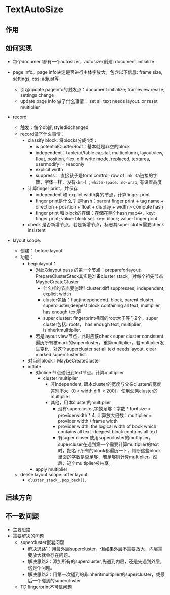 # TextAutoSize

## 作用

## 如何实现
- 每个document都有一个autosizer，autosizer创建: document initialize.
- page info。page info决定是否进行主体字放大，包含以下信息: frame size, settings, css: adjust等
  - 引起update pageinfo的触发点：document initialize; frameview resize; settings change
  - update page info 做了什么事情： set all text needs layout. or reset multiplier

- record 
  - 触发：每个obj的styledidchanged
  - record做了什么事情：
    - classify block: 将blocks分成4类：
      - is potentialClusterRoot：基本就是非空的block
      - independent：table/td/table capital, multicolumn, layoutview, float, position, flex, diff write mode, replaced, textarea, usermodify != readonly
      - explicit width
      - suppress： 直接孩子是form control; row of link（a链接的字数，字体一样，没有`<br>`）; `white-space: no-wrap`; 有设置高度
    - 计算finger print，并保存
      - independent 和 explict width类的节点，计算finger print
      - finger print是什么？ 是hash：parent finger print + tag name + direction + position + float + display + width > compute hash
      - finger print 和 block的存储：存储在两个hash map中，key: finger print; value: block set. key: block; value: finger print.
    - check 是否新增节点，若是新增节点，标志其super cluter需要check insistent

- layout scope:
  - 创建： before layout
  - 功能：
    - beginlayout：
      - 对此次layout pass 的第一个节点：prepareforlayout: PrepareClusterStack其实是准备cluster stack。对每个祖先节点MaybeCreateCluster
        - 什么样的节点要创建? cluster:diff suppresses; independent; explicit width
        - cluster包括：flag(independent), block, parent cluster, supercluster,deepest block containing all text, multiplier, has enough text等
        - super cluster: fingerprint相同的root大于等与2个。super cluster包括: roots， has enough text, multiplier, isinheritmulitiplier.
      - 若是layout view节点，此时应该check super cluster consistent. 遍历所有被mark的supercluster，重算multiplier，若multiplier发生变化，对这个supercluster set all text needs layout. clear marked supercluster list.
    - 对当前block：MaybeCreateCluster
    - inflate
       - 对inline 节点递归到text节点。计算multiplier
          - cluster multiplier
            - 非independent, 跟本cluster的宽度与父亲cluster的宽度差别不大（0 < width diff < 200），使用父亲cluster的multiplier
            - 其他，用本cluster的multiplier
              - 没有supercluster,字数足够：字数 * fontsize > providerwidth * 4, 计算放大倍数：multiplier = provider width / frame width
              - provider width: the logical width of bock which contains all text. deepest block contains all text.
              - 有super cluser 使用supercluster的multiplier。supercluser在遇到第一个需要计算multiplier的text时，把名下所有的block都遍历一下，判断这些block里面的字数是否足够，若足够则计算multiplier。然后，这个multiplier被共享。
      - apply multiplier
  - delete layout scope: after layout:
    - `cluster_stack_.pop_back();`


## 后续方向

## 不一致问题
- 主要思路
- 需要解决的问题
	- supercluster嵌套问题
		- 解决思路1：用最外层supercluster，但如果外层不需要放大，内层需要放大就会存在问题。
		- 解决思路2：添加所有的supercluster,先遇到内层，还是先遇到外层，这是个问题。
		- 解决思路3：用第一次碰到的非inheritmultiplier的supercluster，或最后一个碰到的supercluster
	- TD fingerprint不可信问题

